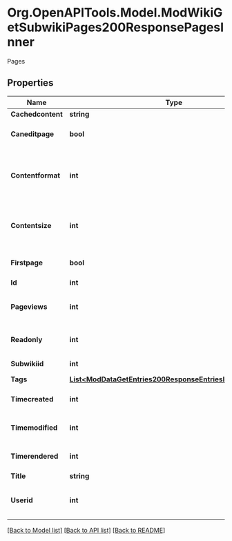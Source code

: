 # Org.OpenAPITools.Model.ModWikiGetSubwikiPages200ResponsePagesInner
Pages

## Properties

Name | Type | Description | Notes
------------ | ------------- | ------------- | -------------
**Cachedcontent** | **string** | Page contents. | [optional] 
**Caneditpage** | **bool** | True if user can edit the page. | [optional] 
**Contentformat** | **int** | cachedcontent format (1 &#x3D; HTML, 0 &#x3D; MOODLE, 2 &#x3D; PLAIN, or 4 &#x3D; MARKDOWN) | [optional] 
**Contentsize** | **int** | Size of page contents in bytes (doesn&#39;t include size of attached files). | [optional] [default to null]
**Firstpage** | **bool** | True if it&#39;s the first page. | [optional] [default to null]
**Id** | **int** | Page ID. | [optional] 
**Pageviews** | **int** | Number of times the page has been viewed. | [optional] [default to null]
**Readonly** | **int** | 1 if readonly, 0 otherwise. | [optional] [default to null]
**Subwikiid** | **int** | Page&#39;s subwiki ID. | [optional] 
**Tags** | [**List&lt;ModDataGetEntries200ResponseEntriesInnerTagsInner&gt;**](ModDataGetEntries200ResponseEntriesInnerTagsInner.md) |  | [optional] 
**Timecreated** | **int** | Time of creation. | [optional] [default to null]
**Timemodified** | **int** | Time of last modification. | [optional] [default to null]
**Timerendered** | **int** | Time of last renderization. | [optional] [default to null]
**Title** | **string** | Page title. | [optional] 
**Userid** | **int** | ID of the user that last modified the page. | [optional] [default to null]

[[Back to Model list]](../README.md#documentation-for-models) [[Back to API list]](../README.md#documentation-for-api-endpoints) [[Back to README]](../README.md)

